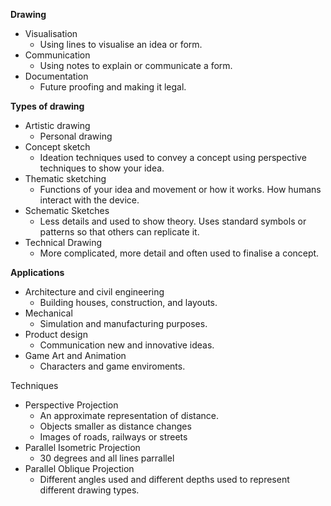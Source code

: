**Drawing**
- Visualisation 
	- Using lines to visualise an idea or form.
- Communication 
	- Using notes to explain or communicate a form.
- Documentation 
	- Future proofing and making it legal.

**Types of drawing**
- Artistic drawing
	- Personal drawing 
- Concept sketch
	- Ideation techniques used to convey a concept using perspective techniques to show your idea.
- Thematic sketching
	- Functions of your idea and movement or how it works. How humans interact with the device.
- Schematic Sketches
	- Less details and used to show theory. Uses standard symbols or patterns so that others can replicate it.
- Technical Drawing
	- More complicated, more detail and often used to finalise a concept.


**Applications**
- Architecture and civil engineering
	- Building houses, construction, and layouts.
- Mechanical
	- Simulation and manufacturing purposes.
- Product design
	- Communication new and innovative ideas.
- Game Art and Animation
	- Characters and game enviroments.

Techniques
- Perspective Projection
	- An approximate representation of distance.
	- Objects smaller as distance changes
	- Images of roads, railways or streets
- Parallel Isometric Projection
	- 30 degrees and all lines parrallel
- Parallel Oblique Projection
	- Different angles used and different depths used to represent different drawing types.



 